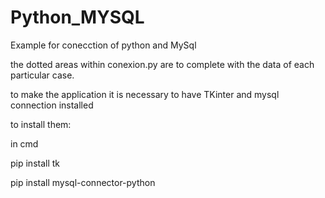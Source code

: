 # Python_MYSQL
Example for conecction of python and MySql


the dotted areas within conexion.py are to complete with the data of each particular case.

to make the application it is necessary to have TKinter and mysql connection installed

to install them:

in cmd

pip install tk

pip install mysql-connector-python

